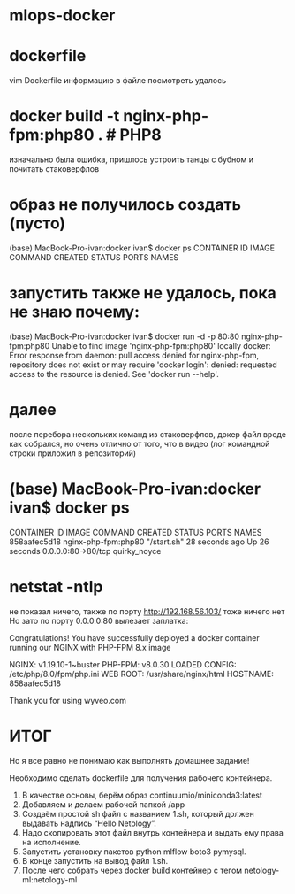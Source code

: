 # mlops-docker

# dockerfile
vim Dockerfile
информацию в файле посмотреть удалось

# docker build -t nginx-php-fpm:php80 . # PHP8
изначально была ошибка, пришлось устроить танцы с бубном и почитать стаковерфлов

# образ не получилось создать (пусто)
(base) MacBook-Pro-ivan:docker ivan$ docker ps
CONTAINER ID   IMAGE     COMMAND   CREATED   STATUS    PORTS     NAMES

# запустить также не удалось, пока не знаю почему:
(base) MacBook-Pro-ivan:docker ivan$ docker run -d -p 80:80 nginx-php-fpm:php80
Unable to find image 'nginx-php-fpm:php80' locally
docker: Error response from daemon: pull access denied for nginx-php-fpm, repository does not exist or may require 'docker login': denied: requested access to the resource is denied.
See 'docker run --help'.

# далее
после перебора нескольких команд из стаковерфлов, докер файл вроде как собрался, но очень отлично от того, что в видео (лог командной строки приложил в репозиторий)

# (base) MacBook-Pro-ivan:docker ivan$ docker ps
CONTAINER ID   IMAGE                 COMMAND       CREATED          STATUS          PORTS                NAMES
858aafec5d18   nginx-php-fpm:php80   "/start.sh"   28 seconds ago   Up 26 seconds   0.0.0.0:80->80/tcp   quirky_noyce

# netstat -ntlp
не показал ничего, также по порту http://192.168.56.103/ тоже ничего нет
Но зато по порту 0.0.0.0:80 вылезает заплатка:

Congratulations!
You have successfully deployed a docker container running our NGINX with PHP-FPM 8.x image

NGINX: v1.19.10-1~buster
PHP-FPM: v8.0.30
LOADED CONFIG: /etc/php/8.0/fpm/php.ini
WEB ROOT: /usr/share/nginx/html
HOSTNAME: 858aafec5d18

Thank you for using wyveo.com

# ИТОГ
Но я все равно не понимаю как выполнять домашнее задание!

Необходимо сделать dockerfile для получения рабочего контейнера.
1. В качестве основы, берём образ continuumio/miniconda3:latest
2. Добавляем и делаем рабочей папкой /app
3. Создаём простой sh файл с названием 1.sh, который должен выдавать надпись “Hello Netology”.
4. Надо скопировать этот файл внутрь контейнера и выдать ему права на исполнение.
5. Запустить установку пакетов python mlflow boto3 pymysql.
6. В конце запустить на вывод файл 1.sh.
7. После чего собрать через docker build контейнер с тегом netology-ml:netology-ml
